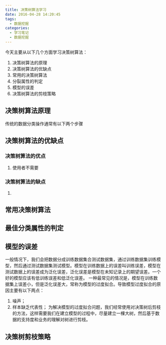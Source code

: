 ```yaml
---
title: 决策树算法学习
date: 2016-04-28 14:20:45
tags: 
  - 数据挖掘
categories:
  - 学习笔记
  - 数据挖掘
---
```


  今天主要从以下几个方面学习决策树算法：
  1. 决策树算法的原理
  2. 决策树算法的优缺点
  3. 常用的决策树算法
  4. 分裂属性的判定
  5. 模型的误差
  6. 决策树算法的剪枝策略
 

<!-- more -->

## 决策树算法原理

  传统的数据分类操作通常有以下两个步骤

## 决策树算法的优缺点
### 决策树算法的优点
1. 使用者不需要
### 决策树算法的缺点
1. 

## 常用决策树算法
## 最佳分类属性的判定
## 模型的误差
一般情况下，我们会把数据分成训练数据集合测试数据集，通过训练数据集训练模型，然后通过测试数据集测试模型。模型在训练数据上的误差叫训练误差，模型在测试数据上的误差成为泛化误差，泛化误差是模型在未知记录上的期望误差。一个好的模型应该有低训练误差和低泛化误差。
一种最常见的情况是，模型在训练数据集上误差小，但是泛化误差大，常称为模型的过度拟合。导致模型过度拟合的原因主要有以下两点：
1. 噪声；
2. 样本缺乏代表性；
为解决模型的过度拟合问题，我们经常使用对决策树后剪枝的方法，这样需要我们在建立模型的过程中，尽量建立一棵大树，然后基于数据的支持度和业务的理解对树进行剪枝。
## 决策树剪枝策略